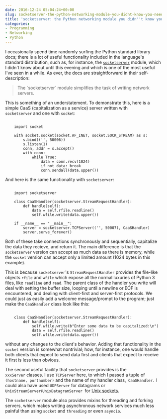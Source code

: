 ```yaml
---
date: 2016-12-24 05:04:24+00:00
slug: socketserver-the-python-networking-module-you-didnt-know-you-needed
title: 'socketserver: the Python networking module you didn''t know you needed'
categories:
- Programming
- Networking
- Python
---
```


I occasionally spend time randomly surfing the Python standard library docs; there is a lot of useful functionality included in the language's standard distribution, such as, for instance, the [`socketserver`](https://docs.python.org/3/library/socketserver.html) module, which I didn't know about until this evening and which is one of the most useful I've seen in a while. As ever, the docs are straightforward in their self-description:


<blockquote>The `socketserver` module simplifies the task of writing network servers.</blockquote>


This is something of an understatement. To demonstrate this, here is a simple CaaS (capitalization as a service) server written with `socketserver` and one with `socket`:

<pre><code class="python3">
    import socket
    
    with socket.socket(socket.AF_INET, socket.SOCK_STREAM) as s:
        s.bind(('', 50006))
        s.listen(1)
        conn, addr = s.accept()
        with conn:
            while True:
                data = conn.recv(1024)
                if not data: break
                conn.sendall(data.upper())
</code></pre>


And here is the same functionality with `socketserver`:

<pre><code class="python3">
    import socketserver
    
    class CaaSHandler(socketserver.StreamRequestHandler):
        def handle(self):
            data = self.rfile.readline()
            self.wfile.write(data.upper())
    
    if __name__ == "__main__":
        server = socketserver.TCPServer(('', 50007), CaaSHandler)
        server.serve_forever()
</code></pre>

Both of these take connections synchronously and sequentially, capitalize the data they recieve, and return it. The main difference is that the `socketserver` version can accept as much data as there is memory, while the `socket` version can accept only a limited amount (1024 bytes in this example).

This is because `socketserver`'s `StreamRequestHandler` provides the file-like objects `rfile` and `wfile` which expose all the normal luxuries of Python 3 files, like `readline` and `read`. The parent class of the handler you write will deal with setting the buffer size, looping until a newline or EOF is encountered, and dealing with client-first and server-first protocols. We could just as easily add a welcome message/prompt to the program; just make the `CaaSHandler` class look like this:

<pre><code class="python3">
    class CaaSHandler(socketserver.StreamRequestHandler):
        def handle(self):
            self.wfile.write(b"Enter some data to be capitalized:\n")
            data = self.rfile.readline()
            self.wfile.write(data.upper())
</code></pre>

without any changes to the client's behavior. Adding that functionality in the `socket` version is somewhat nontrivial; how, for instance, one would handle both clients that expect to send data first and clients that expect to receive it first is less than obvious.

The second useful facility that `socketserver` provides is the `xxxServer` classes. I use `TCPServer` here, to which I passed a tuple of `(hostname, portnumber)` and the name of my handler class,` CaaSHandler.` I could also have used `UDPServer` for datagrams or `UnixStreamServer`/`UnixDatagramServer `for [Unix sockets](https://en.wikipedia.org/wiki/Unix_domain_socket).

The `socketserver` module also provides mixins for threading and forking servers, which makes writing asynchronous network services much less painful than using `socket` and `threading` or even `asyncio`.

